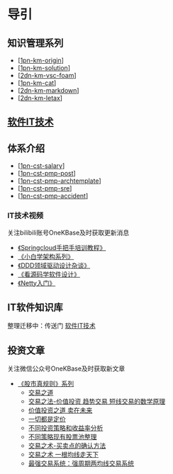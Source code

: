 
# 导引

## 知识管理系列

- [[1pn-km-origin]]
- [[1pn-km-solution]]
- [[2dn-km-vsc-foam]] 
- [[1pn-km-cat]]
- [[2dn-km-markdown]]
- [[2dn-km-letax]]

## [软件IT技术](./kb-cst/readme.md)

## 体系介绍

- [[1pn-cst-salary]]
- [[1pn-cst-pmp-post]]
- [[1pn-cst-pmp-archtemplate]]
- [[1pn-cst-pmp-sre]]
- [[1pn-cst-pmp-accident]]

### IT技术视频

关注bilibili账号OneKBase及时获取更新消息

- [《Springcloud手把手培训教程》](https://space.bilibili.com/505668382/channel/collectiondetail?sid=912428)
- [《小白学架构系列》](https://space.bilibili.com/505668382/channel/collectiondetail?sid=1533932)
- [《DDD领域驱动设计杂谈》](https://space.bilibili.com/505668382/channel/collectiondetail?sid=1748818)
- [《看源码学软件设计》](https://space.bilibili.com/505668382/channel/collectiondetail?sid=1769041)
- [《Netty入门》](https://space.bilibili.com/505668382/channel/collectiondetail?sid=1685254)

## IT软件知识库

整理迁移中：传送门 [软件IT技术](./kb-cst/readme.md)

## 投资文章

关注微信公众号OneKBase及时获取新文章

- [《股市真规则》系列](https://mp.weixin.qq.com/mp/appmsgalbum?__biz=MzIzNTEwNDM5Mg==&action=getalbum&album_id=2928826699511857155#wechat_redirect)
  - [交易之道](https://mp.weixin.qq.com/s/x0k2K_ykMSWIzAqVqEJaJA)
  - [交易之法-价值投资 趋势交易 短线交易的数学原理](https://mp.weixin.qq.com/s/eMRB4g-XyYDlrGGADhkABg)
  - [价值投资之道 卖在未来](https://mp.weixin.qq.com/s/pZQE6NihPAXxwJvplXJ7-w)
  - [一切都是定价](https://mp.weixin.qq.com/s/Ajkx7dhyiWt0jQ8RLZsYIQ)
  - [不同投资策略和收益率分析](https://mp.weixin.qq.com/s/e6bNlEEOU-DGR2qufihWUA)
  - [不同策略现有股票池整理](https://mp.weixin.qq.com/s/SJrsZ7msCHuUh9OX6WjSWQ)
  - [交易之术-买卖点的确认方法](https://mp.weixin.qq.com/s/Kbyg3OYqMPJRnD4-l1y8qQ)
  - [交易之术 一根均线走天下](https://mp.weixin.qq.com/s/pwwlMYNA6LjJPYXV-KF3GQ)
  - [最强交易系统：强周期两均线交易系统](https://mp.weixin.qq.com/s/C6VFIakM6tmREmE9kCnDrw)



[//begin]: # "Autogenerated link references for markdown compatibility"
[1pn-km-origin]: kb-km/1pn-km-origin.md "知识管理原初理论"
[1pn-km-solution]: kb-km/1pn-km-solution.md "知识管理落地方案"
[2dn-km-vsc-foam]: kb-km/2dn-km-vsc-foam.md "知识管理Foam使用说明"
[1pn-km-cat]: kb-km/1pn-km-cat.md "知识管理标签属性分类"
[2dn-km-markdown]: kb-km/2dn-km-markdown.md "markdown基础"
[2dn-km-letax]: kb-km/2dn-km-letax.md "LaTeX 的 Markdown 语法"
[1pn-cst-salary]: kb-cst/9-1pmp/1pn-cst-salary.md "IT行业薪资和工作内容介绍"
[1pn-cst-pmp-post]: kb-cst/9-1pmp/1pn-cst-pmp-post.md "IT软件行业岗位说明"
[1pn-cst-pmp-archtemplate]: kb-cst/9-1pmp/1pn-cst-pmp-archtemplate.md "IT项目架构设计文档编写规范"
[1pn-cst-pmp-sre]: kb-cst/9-1pmp/1pn-cst-pmp-sre.md "SRE&SLO"
[1pn-cst-pmp-accident]: kb-cst/9-1pmp/1pn-cst-pmp-accident.md "经典生产事故"
[//end]: # "Autogenerated link references"